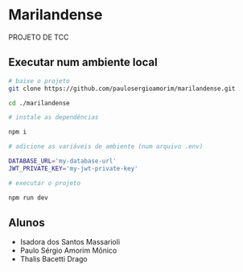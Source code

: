 # Marilandense

PROJETO DE TCC

## Executar num ambiente local

```bash
# baixe o projeto
git clone https://github.com/paulosergioamorim/marilandense.git

cd ./marilandense

# instale as dependências

npm i

# adicione as variáveis de ambiente (num arquivo .env)

DATABASE_URL='my-database-url'
JWT_PRIVATE_KEY='my-jwt-private-key'

# executar o projeto

npm run dev
```

## Alunos

- Isadora dos Santos Massarioli
- Paulo Sérgio Amorim Mõnico
- Thalis Bacetti Drago
